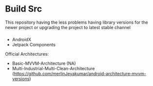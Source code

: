 # Build Src

This repository having the less problems having library versions for the newer project or upgrading the project to latest stable channel

### 
 - AndroidX
 - Jetpack Components

Official Architectures:
 - Basic-MVVM-Architecture (NA)
 - Multi-Industrial-Multi-Clean-Architecture (https://github.com/merlinJeyakumar/android-architecture-mvvm-versions)
